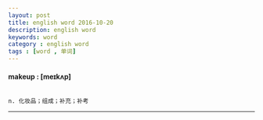 ```yaml
---
layout: post
title: english word 2016-10-20
description: english word
keywords: word
category : english word
tags : [word , 单词]
---
```

#### makeup : [meɪkʌp]
```

n. 化妆品；组成；补充；补考
```
--------------------------------------

